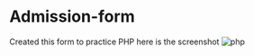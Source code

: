 # Admission-form
Created this form to practice PHP
here is the screenshot
![php](https://user-images.githubusercontent.com/84571604/126884912-1931d94f-b9e5-4f04-98ba-55370a0150da.jpg)

